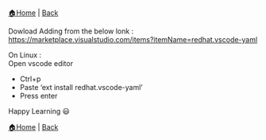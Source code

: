 [:house:Home](https://github.com/debbiswal/Articles) | [Back](https://github.com/debbiswal/Articles/blob/master/README.md#vs-code)

Dowload Adding from the below lonk :  
https://marketplace.visualstudio.com/items?itemName=redhat.vscode-yaml  

On Linux :  
Open vscode editor  
* Ctrl+p
* Paste ‘ext install redhat.vscode-yaml’
* Press enter

Happy Learning :smiley:  

[:house:Home](https://github.com/debbiswal/Articles) | [Back](https://github.com/debbiswal/Articles/blob/master/README.md#vs-code)
